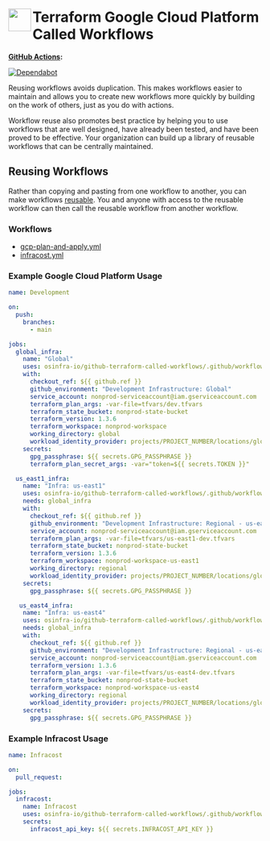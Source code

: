 # <img align="left" width="45" height="45" src="https://user-images.githubusercontent.com/1610100/201473670-e0e6bdeb-742f-4be1-a47a-3506309620a3.png"> Terraform Google Cloud Platform Called Workflows

**[GitHub Actions](https://github.com/osinfra-io/github-terraform-gcp-called-workflows/actions):**

[![Dependabot](https://github.com/osinfra-io/github-terraform-gcp-called-workflows/actions/workflows/local-dependabot.yml/badge.svg)](https://github.com/osinfra-io/github-terraform-gcp-called-workflows/actions/workflows/local-dependabot.yml)

Reusing workflows avoids duplication. This makes workflows easier to maintain and allows you to create new workflows
more quickly by building on the work of others, just as you do with actions.

Workflow reuse also promotes best practice by helping you to use workflows that are well designed, have already been
tested, and have been proved to be effective. Your organization can build up a library of reusable workflows that can
be centrally maintained.

## Reusing Workflows

Rather than copying and pasting from one workflow to another, you can make workflows [reusable](https://docs.github.com/en/actions/learn-github-actions/reusing-workflows). You and anyone with access to the reusable workflow can then call the reusable workflow from another workflow.

### Workflows

- [gcp-plan-and-apply.yml](.github/workflows/gcp-plan-and-apply.yml)
- [infracost.yml](.github/workflows/infracost.yml)

### Example Google Cloud Platform Usage

```yaml
name: Development

on:
  push:
    branches:
      - main

jobs:
  global_infra:
    name: "Global"
    uses: osinfra-io/github-terraform-called-workflows/.github/workflows/gcp-plan-and-apply.yml@v0.0.0
    with:
      checkout_ref: ${{ github.ref }}
      github_environment: "Development Infrastructure: Global"
      service_account: nonprod-serviceaccount@iam.gserviceaccount.com
      terraform_plan_args: -var-file=tfvars/dev.tfvars
      terraform_state_bucket: nonprod-state-bucket
      terraform_version: 1.3.6
      terraform_workspace: nonprod-workspace
      working_directory: global
      workload_identity_provider: projects/PROJECT_NUMBER/locations/global/workloadIdentityPools/github-actions/providers/github-actions-oidc
    secrets:
      gpg_passphrase: ${{ secrets.GPG_PASSPHRASE }}
      terraform_plan_secret_args: -var="token=${{ secrets.TOKEN }}"

  us_east1_infra:
    name: "Infra: us-east1"
    uses: osinfra-io/github-terraform-called-workflows/.github/workflows/gcp-plan-and-apply.yml@v0.0.0
    needs: global_infra
    with:
      checkout_ref: ${{ github.ref }}
      github_environment: "Development Infrastructure: Regional - us-east1"
      service_account: nonprod-serviceaccount@iam.gserviceaccount.com
      terraform_plan_args: -var-file=tfvars/us-east1-dev.tfvars
      terraform_state_bucket: nonprod-state-bucket
      terraform_version: 1.3.6
      terraform_workspace: nonprod-workspace-us-east1
      working_directory: regional
      workload_identity_provider: projects/PROJECT_NUMBER/locations/global/workloadIdentityPools/github-actions/providers/github-actions-oidc
    secrets:
      gpg_passphrase: ${{ secrets.GPG_PASSPHRASE }}

   us_east4_infra:
    name: "Infra: us-east4"
    uses: osinfra-io/github-terraform-called-workflows/.github/workflows/gcp-plan-and-apply.yml@v0.0.0
    needs: global_infra
    with:
      checkout_ref: ${{ github.ref }}
      github_environment: "Development Infrastructure: Regional - us-east4"
      service_account: nonprod-serviceaccount@iam.gserviceaccount.com
      terraform_version: 1.3.6
      terraform_plan_args: -var-file=tfvars/us-east4-dev.tfvars
      terraform_state_bucket: nonprod-state-bucket
      terraform_workspace: nonprod-workspace-us-east4
      working_directory: regional
      workload_identity_provider: projects/PROJECT_NUMBER/locations/global/workloadIdentityPools/github-actions/providers/github-actions-oidc
    secrets:
      gpg_passphrase: ${{ secrets.GPG_PASSPHRASE }}
```

### Example Infracost Usage

```yaml
name: Infracost

on:
  pull_request:

jobs:
  infracost:
    name: Infracost
    uses: osinfra-io/github-terraform-called-workflows/.github/workflows/infracost.yml@v0.0.0
    secrets:
      infracost_api_key: ${{ secrets.INFRACOST_API_KEY }}
```
